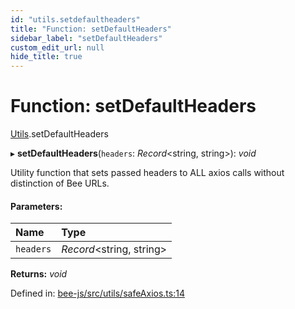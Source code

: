 ```yaml
---
id: "utils.setdefaultheaders"
title: "Function: setDefaultHeaders"
sidebar_label: "setDefaultHeaders"
custom_edit_url: null
hide_title: true
---
```


# Function: setDefaultHeaders

[Utils](../modules/utils.md).setDefaultHeaders

▸ **setDefaultHeaders**(`headers`: *Record*<string, string\>): *void*

Utility function that sets passed headers to ALL axios calls without distinction of Bee URLs.

#### Parameters:

Name | Type |
:------ | :------ |
`headers` | *Record*<string, string\> |

**Returns:** *void*

Defined in: [bee-js/src/utils/safeAxios.ts:14](https://github.com/ethersphere/bee-js/blob/7260ee1/src/utils/safeAxios.ts#L14)
